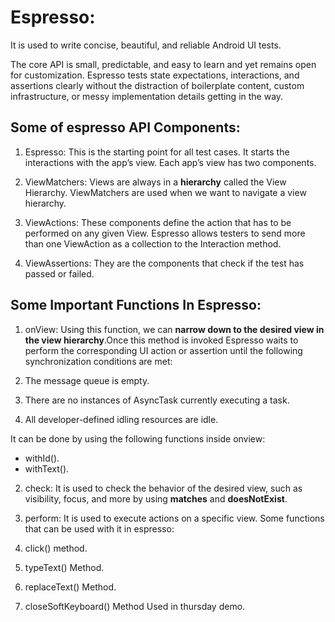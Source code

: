 # Espresso:
It is used to write concise, beautiful, and reliable Android UI tests.

The core API is small, predictable, and easy to learn and yet remains open for customization. Espresso tests state expectations, interactions, and assertions clearly without the distraction of boilerplate content, custom infrastructure, or messy implementation details getting in the way.

## Some of espresso API Components:
1. Espresso: This is the starting point for all test cases. It starts the interactions with the app’s view. Each app’s view has two components.

2. ViewMatchers: Views are always in a **hierarchy** called the View Hierarchy. ViewMatchers are used when we want to navigate a view hierarchy.

3. ViewActions: These components define the action that has to be performed on any given View. Espresso allows testers to send more than one ViewAction as a collection to the Interaction method.

4. ViewAssertions: They are the components that check if the test has passed or failed.

## Some Important Functions In Espresso:
1. onView: Using this function, we can **narrow down to the desired view in the view hierarchy**.Once this method is invoked  Espresso waits to perform the corresponding UI action or assertion until the following synchronization conditions are met:

1. The message queue is empty. 
2. There are no instances of AsyncTask currently executing a task.
3. All developer-defined idling resources are idle.

It can be done by using the following functions inside onview:
 * withId().
 * withText().

2. check: It is used to check the behavior of the desired view, such as  visibility, focus, and more by using **matches** and **doesNotExist**.

3. perform: It is used to execute actions on a specific view. Some functions that can be used with it in espresso:
 1. click() method.
 2. typeText() Method.
 3. replaceText() Method.
 4. closeSoftKeyboard() Method Used in thursday demo.

